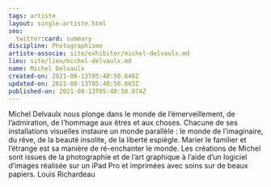 ```yaml
---
tags: artiste
layout: single-artiste.html
seo:
  twitter:card: summary
discipline: Photographisme
artiste-associe: site/exhibitor/michel-delvaulx.md
lieu: site/lieu/michel-delvaulx.md
name: Michel Delvaulx
created-on: 2021-08-13T05:40:50.848Z
updated-on: 2021-08-13T05:40:50.865Z
published-on: 2021-08-13T05:40:50.874Z
---
```

Michel Delvaulx nous plonge dans le monde de l’émerveillement, de l’admiration, de l’hommage aux êtres et aux choses.
Chacune de ses installations visuelles instaure un monde parallèle : le monde de l’imaginaire, du rêve, de la beauté insolite, de
la liberté espiègle.
Marier le familier et l’étrange est sa manière de ré-enchanter le monde.
Les créations de Michel sont issues de la photographie et de l’art graphique à l’aide d’un logiciel d’images réalisée sur un iPad
Pro et imprimées avec soins sur de beaux papiers.
Louis Richardeau
